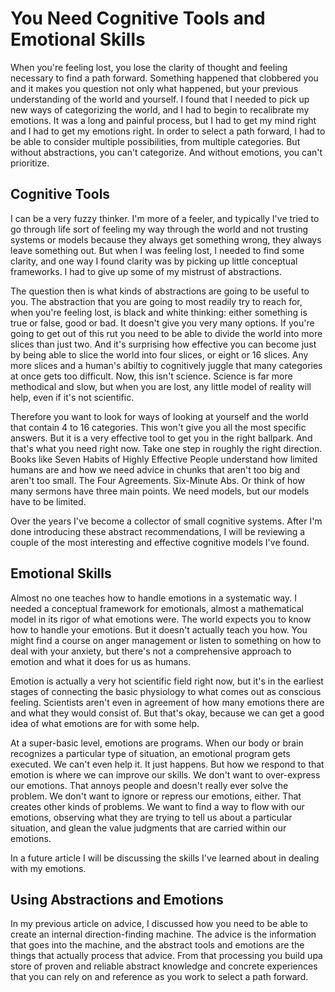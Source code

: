 # You Need Cognitive Tools and Emotional Skills

When you're feeling lost, you lose the clarity of thought and feeling necessary to find a path forward. Something happened that clobbered you and it makes you question not only what happened, but your previous understanding of the world and yourself. I found that I needed to pick up new ways of categorizing the world, and I had to begin to recalibrate my emotions. It was a long and painful process, but I had to get my mind right and I had to get my emotions right. In order to select a path forward, I had to be able to consider multiple possibilities, from multiple categories. But without abstractions, you can't categorize. And without emotions, you can't prioritize.

## Cognitive Tools

I can be a very fuzzy thinker. I'm more of a feeler, and typically I've tried to go through life sort of feeling my way through the world and not trusting systems or models because they always get something wrong, they always leave something out. But when I was feeling lost, I needed to find some clarity, and one way I found clarity was by picking up little conceptual frameworks. I had to give up some of my mistrust of abstractions.

The question then is what kinds of abstractions are going to be useful to you. The abstraction that you are going to most readily try to reach for, when you're feeling lost, is black and white thinking: either something is true or false, good or bad. It doesn't give you very many options. If you're going to get out of this rut you need to be able to divide the world into more slices than just two. And it's surprising how effective you can become just by being able to slice the world into four slices, or eight or 16 slices. Any more slices and a human's abiltiy to cognitively juggle that many categories at once gets too difficult. Now, this isn't science. Science is far more methodical and slow, but when you are lost, any little model of reality will help, even if it's not scientific.

Therefore you want to look for ways of looking at yourself and the world that contain 4 to 16 categories. This won't give you all the most specific answers. But it is a very effective tool to get you in the right ballpark. And that's what you need right now. Take one step in roughly the right direction. Books like Seven Habits of Highly Effective People understand how limited humans are and how we need advice in chunks that aren't too big and aren't too small. The Four Agreements. Six-Minute Abs. Or think of how many sermons have three main points. We need models, but our models have to be limited.

Over the years I've become a collector of small cognitive systems. After I'm done introducing these abstract recommendations, I will be reviewing a couple of the most interesting and effective cognitive models I've found.

## Emotional Skills

Almost no one teaches how to handle emotions in a systematic way. I needed a conceptual framework for emotionals, almost a mathematical model in its rigor of what emotions were. The world expects you to know how to handle your emotions. But it doesn't actually teach you how. You might find a course on anger management or listen to something on how to deal with your anxiety, but there's not a comprehensive approach to emotion and what it does for us as humans.

Emotion is actually a very hot scientific field right now, but it's in the earliest stages of connecting the basic physiology to what comes out as conscious feeling. Scientists aren't even in agreement of how many emotions there are and what they would consist of. But that's okay, because we can get a good idea of what emotions are for with some help.

At a super-basic level, emotions are programs. When our body or brain recognizes a particular type of situation, an emotional program gets executed. We can't even help it. It just happens. But how we respond to that emotion is where we can improve our skills. We don't want to over-express our emotions. That annoys people and doesn't really ever solve the problem. We don't want to ignore or repress our emotions, either. That creates other kinds of problems. We want to find a way to flow with our emotions, observing what they are trying to tell us about a particular situation, and glean the value judgments that are carried within our emotions.

In a future article I will be discussing the skills I've learned about in dealing with my emotions.

## Using Abstractions and Emotions

In my previous article on advice, I discussed how you need to be able to create an internal direction-finding machine. The advice is the information that goes into the machine, and the abstract tools and emotions are the things that actually process that advice. From that processing you build upa store of proven and reliable abstract knowledge and concrete experiences that you can rely on and reference as you work to select a path forward.
